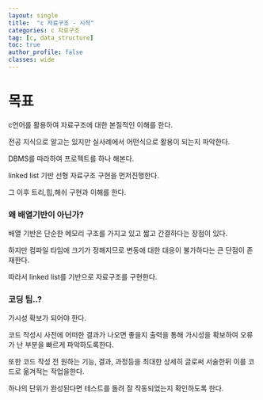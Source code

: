 ```yaml
---
layout: single
title:  "c 자료구조 - 시작"
categories: c 자료구조
tag: [c, data_structure]
toc: true
author_profile: false
classes: wide
---
```


# 목표

c언어를 활용하여 자료구조에 대한 본질적인 이해를 한다.

전공 지식으로 알고는 있지만 실사례에서 어떤식으로 활용이 되는지 파악한다.

DBMS를 따라하여 프로젝트를 하나 해본다.



linked list 기반 선형 자료구조 구현을 먼저진행한다.

그 이후 트리,힙,해쉬 구현과 이해를 한다.



### 왜 배열기반이 아닌가?

배열 기반은 단순한 메모리 구조를 가지고 있고 짧고 간결하다는 장점이 있다.

하지만 컴파일 타임에 크기가 정해지므로 변동에 대한 대응이 불가하다는 큰 단점이 존재한다.

따라서 linked list를 기반으로 자료구조를 구현한다.



### 코딩 팁..?

가시성 확보가 되어야 한다.

코드 작성시 사전에 어떠한 결과가 나오면 좋을지 출력을 통해 가시성을 확보하여 오류가 난 부분을 빠르게 파악하도록한다.

또한 코드 작성 전 원하는 기능, 결과, 과정등을 최대한 상세히 글로써 서술한뒤 이를 코드로 옮겨적는 작업을한다.

하나의 단위가 완성된다면 테스트를 돌려 잘 작동되었는지 확인하도록 한다.